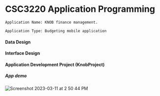 # CSC3220 Application Programming 

    Application Name: KNOB finance management. 

    Application Type: Budgeting mobile application
    
#### Data Design 

#### Interface Design

#### Application Development Project (KnobProject)

##### App demo

![Screenshot 2023-03-11 at 2 50 44 PM](https://user-images.githubusercontent.com/81199350/224517216-2018a173-25e3-4f94-a40b-5cddeca5371b.png)





